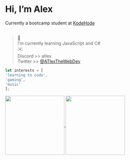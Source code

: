 # Hi, I’m Alex
Currently a bootcamp student at [KodeHode](https://www.kodehode.no/)<br><br>
>🌱 <br>I’m currently learning JavaScript and C#<br>
>:envelope: <br> Discord >> atlex <br> Twitter >> [@ATlexTheWebDev](https://x.com/ATlexTheWebDev) 
```js
let interests = [
'learning to code',
'gaming',
'music'
];
```

<a href="#">
  <img height=190 align="center" src="https://github-readme-stats.vercel.app/api?username=atlexeide&show_icons=true&hide=prs,issues,contribs&rank_icon=github&theme=midnight-purple" />
</a>
<a href="#">
  <img height=190 align="center" src="https://github-readme-stats.vercel.app/api/top-langs/?username=atlexeide&hide_progress=false&theme=midnight-purple" />
</a>
